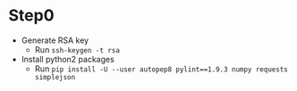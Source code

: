 # Step0

* Generate RSA key
    * Run `ssh-keygen -t rsa`
* Install python2 packages
    * Run `pip install -U --user autopep8 pylint==1.9.3 numpy requests simplejson`

